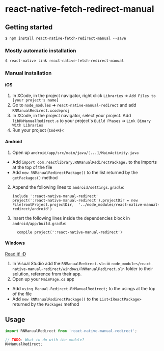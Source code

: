 
# react-native-fetch-redirect-manual 

## Getting started

`$ npm install react-native-fetch-redirect-manual --save`

### Mostly automatic installation

`$ react-native link react-native-fetch-redirect-manual `

### Manual installation


#### iOS

1. In XCode, in the project navigator, right click `Libraries` ➜ `Add Files to [your project's name]`
2. Go to `node_modules` ➜ `react-native-manual-redirect` and add `RNManualRedirect.xcodeproj`
3. In XCode, in the project navigator, select your project. Add `libRNManualRedirect.a` to your project's `Build Phases` ➜ `Link Binary With Libraries`
4. Run your project (`Cmd+R`)<

#### Android

1. Open up `android/app/src/main/java/[...]/MainActivity.java`
  - Add `import com.reactlibrary.RNManualRedirectPackage;` to the imports at the top of the file
  - Add `new RNManualRedirectPackage()` to the list returned by the `getPackages()` method
2. Append the following lines to `android/settings.gradle`:
  	```
  	include ':react-native-manual-redirect'
  	project(':react-native-manual-redirect').projectDir = new File(rootProject.projectDir, 	'../node_modules/react-native-manual-redirect/android')
  	```
3. Insert the following lines inside the dependencies block in `android/app/build.gradle`:
  	```
      compile project(':react-native-manual-redirect')
  	```

#### Windows
[Read it! :D](https://github.com/ReactWindows/react-native)

1. In Visual Studio add the `RNManualRedirect.sln` in `node_modules/react-native-manual-redirect/windows/RNManualRedirect.sln` folder to their solution, reference from their app.
2. Open up your `MainPage.cs` app
  - Add `using Manual.Redirect.RNManualRedirect;` to the usings at the top of the file
  - Add `new RNManualRedirectPackage()` to the `List<IReactPackage>` returned by the `Packages` method


## Usage
```javascript
import RNManualRedirect from 'react-native-manual-redirect';

// TODO: What to do with the module?
RNManualRedirect;
```
  